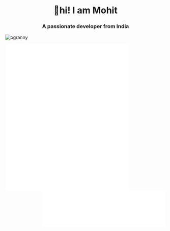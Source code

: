 <h1 align="center">👋hi! I am Mohit</h2>

<h3 align="center">A passionate developer from India</h3>

<p align="left"> <img src="https://komarev.com/ghpvc/?username=ogranny" alt="ogranny" /> </p>
<img align="left" width="390" alt="🦑" src="./github-metrics.svg">
<img align="left" width="390" alt="🦑" src="/metrics.plugin.isocalendar.svg">
<img align="right" width="390" alt="🦑" src="/metrics.plugin.traffic.svg">
